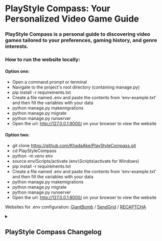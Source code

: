 # PlayStyle Compass: Your Personalized Video Game Guide

### PlayStyle Compass is a personal guide to discovering video games tailored to your preferences, gaming history, and genre interests.

### How to run the website locally:
#### Option one:
* Open a command prompt or terminal
* Navigate to the project's root directory (containing manage.py)
* pip install -r requirements.txt
* Create a file named .env and paste the contents from 'env-example.txt' and then fill the variables with your data
* python manage.py makemigrations
* python manage.py migrate
* python manage.py runserver
* Open the url: http://127.0.0.1:8000/ on your browser to view the website

#### Option two:
* git clone https://github.com/KhadaAke/PlayStyleCompass.git
* cd PlayStyleCompass
* python -m venv env
* source env/Scripts/activate (env\Scripts\activate for Windows)
* pip install -r requirements.txt
* Create a file named .env and paste the contents from 'env-example.txt' and then fill the variables with your data
* python manage.py makemigrations
* python manage.py migrate
* python manage.py runserver
* Open the url: http://127.0.0.1:8000/ on your browser to view the website

Websites for .env configuration: [GiantBomb](https://www.giantbomb.com/) / [SendGrid](https://sendgrid.com/) / [RECAPTCHA](https://www.google.com/recaptcha/about/)

<details>
<summary><h2>PlayStyle Compass Changelog</h2></summary>

### Version v1.6
* Added headers & header descriptions to all pages that needed it.
* Organized html files in different folders for easier maintainability.
* Searching for characters is available in the search bar.
* Refactored misc functions.
* Implemented Characters: Users are able to view different game characters and specific details about them.
* Fixed BUGS: Bug that caused the navbar to not appear / Updated translations / Made search bar dynamic based on the page that it exists.
* Added popular franchises on Index
* Formatting / Refactoring.
* Users are now able to search franchises just like searching games.
* Added franchises page where users can explore different franchises and read details about each of them.
* New game information: Franchise.
* Improved password validators.
* Finished translation + Language switcher.
* Implemented multilanguage (English/Romanian).
* Improved live notifications system.
* Implemented live notifications using Websockets.
* Implemented sorting by date for messages & shared games.
* Users are able to send messages to each other.
* Added DLC in game info.
* Added comments to views where necessary.
* Improved Similar Playstyles (HTML/CSS).
* Similar Playstyles page implemented: Users can find other users with a similar playstyle.

### Version v1.5
* Selective deletion of shared games.
* Users are able to view both games other users shared with them and games they shared with other users.
* Implemented Game Sharing: Users are now able to share games with the other users.
* Users are now able to show or hide their favorites, game queue and reviews on their profile. 
* Views refactored in playstyle_compass and users.
* Solved delete account BUG which caused users to be able to delete their account without email confirmation.
* Refactored recommendation helper functions into a RecommendationEngine class.
* Default profile picture at registration.
* Dynamic page headers for Reviews, Game Queue, Favorites
* Save all button on preferences page improved.
* Profile name change functionality improved.
* Profile image resized before change for better performance.
* Navbar / Scrollbar / Css changes and/or improvements. 
* Like-dislike feature improved.
* User profile improvements: Reviews, Likes, Favorites, Game Queue stats are displayed on the profile.
* User profile improvements: Remove friend / Friend request / Profile picture change functionality.
* Implemented User Profile: Now users are able to see their profile and the profile of other users.

### Version v1.4
* CSS/HTML Refactoring / Improvements.
* Added css adjustments for small screens.
* Implemented Likes and Dislikes for the reviews: Users are able to like or dislike a review.
* Removed Upcoming games from user preferences / Game recommendations 
* HTML Refactored
* Minor bug fixes.
* Added Reviews page where users are able to see all the games that they wrote a review for.
* Profile image of user added on Friends List and Friend Requests pages.
* Added Show/Hide functionality for passwords.
* Implemented Games Queue page.
* Code refactoring / Bugs solved in reviews description.
* Friends List improvements: Users are no longer able to send friend requests to users that are already their friends.
* Friends List Implementation:
- Send, receive, accept, decline, and cancel friend requests.
- View incoming and sent requests.
- Manage Friends List and unfriend users.

### Version v1.3:
* Upcoming games added to navbar.
* Profile name change has a cooldown of 1 hour.
* Modified how average score and total reviews are fetched to improve functionality.
* Profile name must be unique.
* Each user is able to Edit or Delete their own reviews for the games.
* Reimplemented reviews functionality.
* Users are now able to write reviews for the games.
* Improved the search bar and small tweaks for the search results page.
* Implemented Top Rated Games page, and also each game has an average rating displayed based on the review scores.
* Now reviews for the games are displayed.
* Views refactored into new helper functions.
* Games that are not yet released removed from recommendations and moved to a new category: Upcoming Games.
* Implemented email change confirmation.
* Added sorting options for the recommended games based on the release date.
* Users are now able to mark games as favorites and they can find them on the Favorite Games page.
* Added popular and upcoming games on the Home Page.
* Code refactored, improved documentation.

### Version v1.2:
* Css improvements.
* Improved the save buttons and save all button functionality on the my playstyle page.
* Implemented Save all button to save all preferences after modifying them.
* Users are now able to modify their preferences individually.
* Users are now able to change their Profile Name
* Improved CSS, added icons for different forms using [FontAwesome](https://fontawesome.com/)
* Users are not able to resend the email verification link.
* Implemented reCAPTCHA.
* Implemented email confirmation for the registration.
* Added profile name for the users.
* Modified css for different templates and placement of the footer.
* Refactored misc functions.
* Refactored CSS.
* Implemented Contact Us - Now users are able to fill a form and send an email for inquiries and communication.
* Added image gallery for each game.
* Added Read more - Read less funcionality for the Overview.
* Added new information about the games (Overview, Developers).
* Implemented pagination for the games recommendation page.
* Users are now also able to change their profile picture by directly clicking on it.
* Improved folder structure.

### Version v1.1:
* Views refactored.
* Implemented Profile Picture feature: Users can now personalize their profiles by adding profile pictures.
* Changed css styles for different templates.
* Modifications to password change view and form.
* Users are now also abe to change their email or password.
* Improved the password reset email template.
* Users are now able to delete their accounts.
* Improved index template.
* Improved password reset templates.
* Users now have the capability to reset their passwords.
* Integrated [Sendgrid](https://sendgrid.com/) APIs to facilitate the sending of password reset emails.
* Improved the base.html styling.
* Refactored the get_recommendations view function.
* Added recommendations based on the gaming history.
* Improved UI for the gaming preferences and preferences pages.
* Implemented default image that automatically takes the place of missing game images.
* Added database filtering: The games are filtered so that duplicate entries are eliminated from the games database.
* Introduced an advanced search bar on the index page, empowering users to seamlessly search for their desired games. The search bar incorporates an autocomplete feature, enhancing user experience and efficiency.

### Version v1.0:
* Improved overall code structure.
* Created .js files for the scripts used.
* Users now have the ability to apply filters. These filters include preferred genres, preferred platforms, and games that align with both the selected platforms and genres.
* Improved the recommendations page: Now an image of each game is displayed and also more details about the game are provided.
* Code refactored
* Improved registration and login pages 
* Implemented feature: Integrated database connectivity to compare the user's preferences with the games stored in the games database. The outcome is a list of game recommendations tailored to the user's preferences.
* Created a database for seamless storage of the acquired data.
* Utilized [Giant Bomb's API](https://www.giantbomb.com/) to efficiently gather essential game data.
* Implemented an enhanced folder structure to ensure the project's long-term maintainability.
* Added a distinct logo that enhances the site's visual identity.
* Elevated the user experience with better UI across all pages.
* Introduced dedicated CSS files to ensure consistent styling.
* Implemented user registration and login functionality.
* Created basic templates for different pages.
* Users can provide their gaming history, select preferred genres, and choose platforms to play on.
* Data is saved in a database for future reference.

